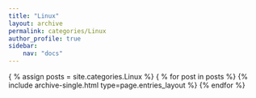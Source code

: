```yaml
---
title: "Linux"
layout: archive
permalink: categories/Linux
author_profile: true
sidebar:
	nav: "docs"
---
```


{ % assign posts = site.categories.Linux %}
{ % for post in posts %} {% include archive-single.html type=page.entries_layout %} {% endfor %}